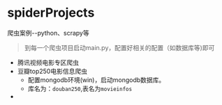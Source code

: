 # spiderProjects
爬虫案例--python、scrapy等

> 到每一个爬虫项目启动main.py，配置好相关的配置（如数据库等)即可



- 腾讯视频电影专区爬虫
- 豆瓣top250电影信息爬虫
  - 配置mongodb环境(win)，启动mongodb数据库。
  - 库名为：`douban250`,表名为`movieinfos`
- 